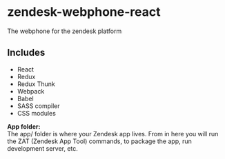 # zendesk-webphone-react

The webphone for the zendesk platform

## Includes
* React
* Redux
* Redux Thunk
* Webpack
* Babel
* SASS compiler
* CSS modules

**App folder:**  
The app/ folder is where your Zendesk app lives. From in here you will run the ZAT (Zendesk App Tool) commands, to package the app, run development server, etc. 

